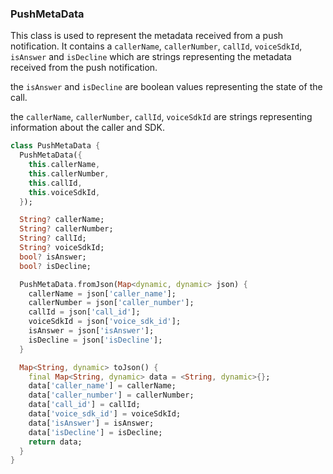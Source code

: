 ### PushMetaData

This class is used to represent the metadata received from a push notification. It contains a `callerName`, `callerNumber`, `callId`, `voiceSdkId`, `isAnswer` and `isDecline` which are strings representing the metadata received from the push notification.

the `isAnswer` and `isDecline` are boolean values representing the state of the call.

the `callerName`, `callerNumber`, `callId`, `voiceSdkId` are strings representing information about the caller and SDK.

```dart
class PushMetaData {
  PushMetaData({
    this.callerName,
    this.callerNumber,
    this.callId,
    this.voiceSdkId,
  });

  String? callerName;
  String? callerNumber;
  String? callId;
  String? voiceSdkId;
  bool? isAnswer;
  bool? isDecline;

  PushMetaData.fromJson(Map<dynamic, dynamic> json) {
    callerName = json['caller_name'];
    callerNumber = json['caller_number'];
    callId = json['call_id'];
    voiceSdkId = json['voice_sdk_id'];
    isAnswer = json['isAnswer'];
    isDecline = json['isDecline'];
  }

  Map<String, dynamic> toJson() {
    final Map<String, dynamic> data = <String, dynamic>{};
    data['caller_name'] = callerName;
    data['caller_number'] = callerNumber;
    data['call_id'] = callId;
    data['voice_sdk_id'] = voiceSdkId;
    data['isAnswer'] = isAnswer;
    data['isDecline'] = isDecline;
    return data;
  }
}
```